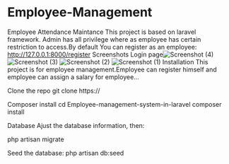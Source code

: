 # Employee-Management
Employee Attendance Maintance
This project is based on laravel framework. Admin has all privilege where as employee has certain restriction to access.By default You can register as an employee: http://127.0.0.1:8000/register
Screenshots
Login page![Screenshot (4)](https://github.com/MJTHENU/Employee-Management/assets/121682198/a4571432-f51c-46b8-a24d-99d0721ce280)
![Screenshot (3)](https://github.com/MJTHENU/Employee-Management/assets/121682198/a6ad038d-281a-43a6-aedb-c0fa899affad)
![Screenshot (2)](https://github.com/MJTHENU/Employee-Management/assets/121682198/c06aeebe-4e42-4375-90a7-cf45f3c166a6)
![Screenshot (1)](https://github.com/MJTHENU/Employee-Management/assets/121682198/9b0851b2-8246-4ebb-bf11-e480599d68f5)
Installation
This project is for employee management.Employee can register himself and employee can assign a salary for employee...

Clone the repo
git clone https://

Composer install
cd Employee-management-system-in-laravel composer install

Database
Ajust the database information, then:

php artisan migrate

Seed the database:
php artisan db:seed
